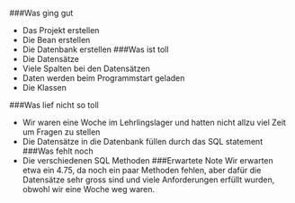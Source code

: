 ###Was ging gut
* Das Projekt erstellen
* Die Bean erstellen 
* Die Datenbank erstellen
###Was ist toll
* Die Datensätze
* Viele Spalten bei den Datensätzen
* Daten werden beim Programmstart geladen
* Die Klassen

###Was lief nicht so toll
* Wir waren eine Woche im Lehrlingslager und hatten nicht allzu viel Zeit um Fragen zu stellen
* Die Datensätze in die Datenbank füllen durch das SQL statement
###Was fehlt noch
* Die verschiedenen SQL Methoden
###Erwartete Note
Wir erwarten etwa ein 4.75, da noch ein paar Methoden fehlen, aber dafür die Datensätze sehr gross sind und viele Anforderungen erfüllt wurden, obwohl wir eine Woche weg waren.
